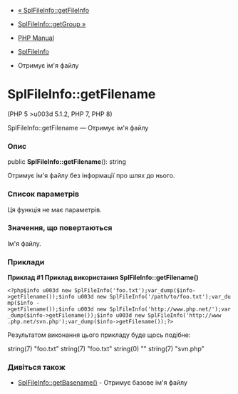 - [« SplFileInfo::getFileInfo](splfileinfo.getfileinfo.md)
- [SplFileInfo::getGroup »](splfileinfo.getgroup.md)

- [PHP Manual](index.md)
- [SplFileInfo](class.splfileinfo.md)
- Отримує ім'я файлу

# SplFileInfo::getFilename

(PHP 5 \>u003d 5.1.2, PHP 7, PHP 8)

SplFileInfo::getFilename — Отримує ім'я файлу

### Опис

public **SplFileInfo::getFilename**(): string

Отримує ім'я файлу без інформації про шлях до нього.

### Список параметрів

Ця функція не має параметрів.

### Значення, що повертаються

Ім'я файлу.

### Приклади

**Приклад #1 Приклад використання **SplFileInfo::getFilename()****

` <?php$info u003d new SplFileInfo('foo.txt');var_dump($info->getFilename());$info u003d new SplFileInfo('/path/to/foo.txt');var_dump($info ->getFilename());$info u003d new SplFileInfo('http://www.php.net/');var_dump($info->getFilename());$info u003d new SplFileInfo('http://www .php.net/svn.php');var_dump($info->getFilename());?> `

Результатом виконання цього прикладу буде щось подібне:

string(7) "foo.txt"
string(7) "foo.txt"
string(0) ""
string(7) "svn.php"

### Дивіться також

- [SplFileInfo::getBasename()](splfileinfo.getbasename.md) -
Отримує базове ім'я файлу
